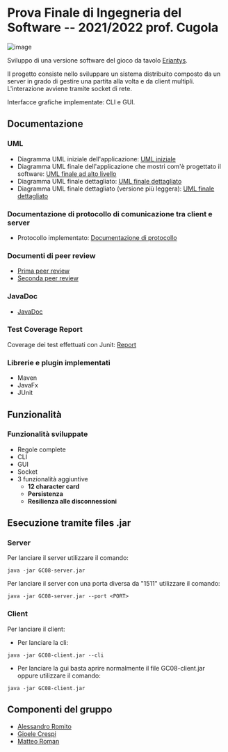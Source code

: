 # Prova Finale di Ingegneria del Software -- 2021/2022 prof. Cugola

![image](https://user-images.githubusercontent.com/100211656/158979476-5ec96f53-0aeb-411f-8213-95391322a81d.png)

Sviluppo di una versione software del gioco da tavolo [Eriantys](https://www.craniocreations.it/prodotto/eriantys).

Il progetto consiste nello sviluppare un sistema distribuito composto da un server in grado di gestire una partita alla volta e da client multipli.
L'interazione avviene tramite socket di rete.

Interfacce grafiche implementate: CLI e GUI.

## Documentazione

### UML
- Diagramma UML iniziale dell'applicazione: [UML iniziale](https://github.com/alessandroromito/ing-sw-2022-romito-roman-crespi/blob/main/deliverables/UML/Initial/UML_initial.png)
- Diagramma UML finale dell'applicazione che mostri com'è progettato il software: [UML finale ad alto livello](https://github.com/alessandroromito/ing-sw-2022-romito-roman-crespi/blob/main/deliverables/UML/Final/HighLevel/UML_HighLevel.png)
- Diagramma UML finale dettagliato: [UML finale dettagliato](https://github.com/alessandroromito/ing-sw-2022-romito-roman-crespi/blob/main/deliverables/UML/Final/Detailed/UML_final_detailed.png)
- Diagramma UML finale dettagliato (versione più leggera): [UML finale dettagliato](https://github.com/alessandroromito/ing-sw-2022-romito-roman-crespi/blob/main/deliverables/UML/Final/Detailed/UML_final_detailed-min.png)

### Documentazione di protocollo di comunicazione tra client e server
- Protocollo implementato: [Documentazione di protocollo](https://github.com/alessandroromito/ing-sw-2022-romito-roman-crespi/blob/main/deliverables/ProtocolDocumentation/SequenceDiagram.jpeg)

### Documenti di peer review
- [Prima peer review](https://github.com/alessandroromito/ing-sw-2022-romito-roman-crespi/blob/main/deliverables/PeerReviews/Peer%20review%20per%20GC18%20UML%20Model.pdf)
- [Seconda peer review](https://github.com/alessandroromito/ing-sw-2022-romito-roman-crespi/blob/main/deliverables/PeerReviews/Peer%20review%20per%20GC18%20Network.pdf)


### JavaDoc
- [JavaDoc](https://github.com/alessandroromito/ing-sw-2022-romito-roman-crespi/tree/main/deliverables/javadocs)

### Test Coverage Report
Coverage dei test effettuati con Junit: [Report](https://github.com/alessandroromito/ing-sw-2022-romito-roman-crespi/tree/main/deliverables/testReport)

### Librerie e plugin implementati
- Maven
- JavaFx
- JUnit

## Funzionalità
### Funzionalità sviluppate
- Regole complete
- CLI
- GUI
- Socket
- 3 funzionalità aggiuntive
  - __12 character card__
  - __Persistenza__
  - __Resilienza alle disconnessioni__

## Esecuzione tramite files .jar
### Server
Per lanciare il server utilizzare il comando:
```
java -jar GC08-server.jar
```
Per lanciare il server con una porta diversa da "1511" utilizzare il comando:
```
java -jar GC08-server.jar --port <PORT>
```

### Client
Per lanciare il client:
- Per lanciare la cli:
```
java -jar GC08-client.jar --cli
```
- Per lanciare la gui basta aprire normalmente il file GC08-client.jar oppure utilizzare il comando:
```
java -jar GC08-client.jar
```

## Componenti del gruppo
- [Alessandro Romito](https://github.com/alessandroromito)
- [Gioele Crespi](https://github.com/GioeleCrespi)
- [Matteo Roman](https://github.com/TeoRomensPoli)
